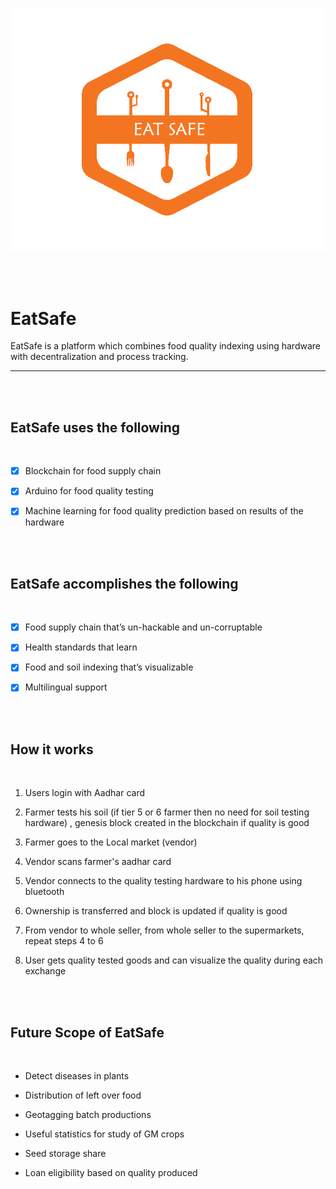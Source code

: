![logo](static/logo.png)

<br/>
<br/>


# EatSafe
EatSafe is a platform which combines food quality indexing using hardware with decentralization and process
tracking. 
___

<br/>
<br/>

## EatSafe uses the following

<br/>

- [X] Blockchain for food supply chain
- [X] Arduino for food quality testing
- [X] Machine learning for food quality prediction based on results of the hardware


<br/>
<br/>

## EatSafe accomplishes the following

<br/>

- [X] Food supply chain that’s un-hackable and un-corruptable 
- [X] Health standards that learn
- [X] Food and soil indexing that’s visualizable
- [X] Multilingual support


<br/>
<br/>


## How it works

<br/>

1. Users login with Aadhar card

2. Farmer tests his soil (if tier 5 or 6 farmer then no need for soil testing hardware) ,
 genesis block created in the blockchain if quality is good

3. Farmer goes to the Local market (vendor) 

4. Vendor scans farmer's aadhar card

5. Vendor connects to the quality testing hardware to his phone using bluetooth

6. Ownership is transferred and block is updated if quality is good

7. From vendor to whole seller, from whole seller to the supermarkets, repeat steps 4 to 6

8. User gets quality tested goods and can visualize the quality during each exchange



<br/>
<br/>


## Future Scope of EatSafe

<br/>

* Detect diseases in plants

* Distribution of left over food

* Geotagging batch productions

* Useful statistics for study of GM crops

* Seed storage share 

* Loan eligibility based on quality produced



